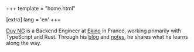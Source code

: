 +++
template = "home.html"

[extra]
lang = 'en'
+++

[Duy NG](/about) is a Backend Engineer at [Ekino](https://ekino.fr) in France,
working primarily with TypeScript and Rust.
Through his [blog](/blog) and [notes](/notes), he shares what he learns along the way.

